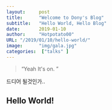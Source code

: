 ```yaml
---
layout:     post
title:      "Welcome to Dony's Blog"
subtitle:   "Hello World, Hello Blog"
date:       2019-01-10
author:     "Hotpotato00"
URL: "/2019/01/10/hello-world/"
image:      "img/gala.jpg"
categories:  ["talks" ]
---
```


> “Yeah It's on. ”

드디어 될것인가..


## Hello World!
